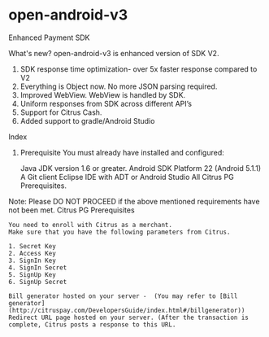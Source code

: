 # open-android-v3
Enhanced Payment SDK 

What's new?
open-android-v3 is enhanced version of SDK V2. 

1.	SDK response time optimization-  over 5x faster response compared to V2
2.	Everything is Object now. No more JSON parsing required.
3.	Improved WebView. WebView is handled by SDK.  
4.	Uniform responses from SDK across different API’s
5.	Support for Citrus Cash.
6.	Added support to gradle/Android Studio


Index
1. Prerequisite
   You must already have installed and configured:

    Java JDK version 1.6 or greater.
    Android SDK Platform 22 (Android 5.1.1)
    A Git client
    Eclipse IDE with ADT or Android Studio
    All Citrus PG Prerequisites.

Note: Please DO NOT PROCEED if the above mentioned requirements have not been met.
Citrus PG Prerequisites

    You need to enroll with Citrus as a merchant.
    Make sure that you have the following parameters from Citrus.

    1. Secret Key
    2. Access Key
    3. SignIn Key
    4. SignIn Secret
    5. SignUp Key
    6. SignUp Secret

    Bill generator hosted on your server -  (You may refer to [Bill generator]                  (http://citruspay.com/DevelopersGuide/index.html#/billgenerator))  
    Redirect URL page hosted on your server. (After the transaction is complete, Citrus posts a response to this URL. 
 



